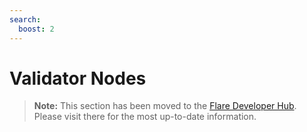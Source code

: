 ```yaml
---
search:
  boost: 2
---
```


# Validator Nodes

> **Note:** This section has been moved to the [Flare Developer Hub](https://dev.flare.network/run-node/validator-node). Please visit there for the most up-to-date information.
